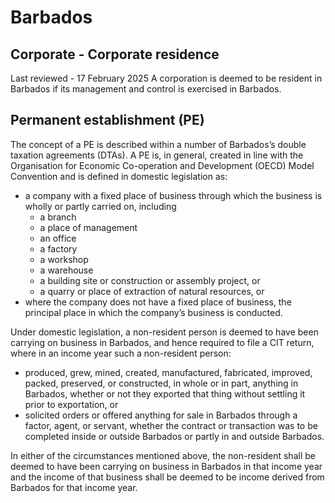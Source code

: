 # Barbados
## Corporate - Corporate residence
Last reviewed - 17 February 2025
A corporation is deemed to be resident in Barbados if its management and control is exercised in Barbados.
## Permanent establishment (PE)
The concept of a PE is described within a number of Barbados’s double taxation agreements (DTAs). A PE is, in general, created in line with the Organisation for Economic Co-operation and Development (OECD) Model Convention and is defined in domestic legislation as:
  * a company with a fixed place of business through which the business is wholly or partly carried on, including 
    * a branch
    * a place of management
    * an office
    * a factory
    * a workshop
    * a warehouse
    * a building site or construction or assembly project, or
    * a quarry or place of extraction of natural resources, or
  * where the company does not have a fixed place of business, the principal place in which the company’s business is conducted.


Under domestic legislation, a non-resident person is deemed to have been carrying on business in Barbados, and hence required to file a CIT return, where in an income year such a non-resident person:
  * produced, grew, mined, created, manufactured, fabricated, improved, packed, preserved, or constructed, in whole or in part, anything in Barbados, whether or not they exported that thing without settling it prior to exportation, or
  * solicited orders or offered anything for sale in Barbados through a factor, agent, or servant, whether the contract or transaction was to be completed inside or outside Barbados or partly in and outside Barbados.


In either of the circumstances mentioned above, the non-resident shall be deemed to have been carrying on business in Barbados in that income year and the income of that business shall be deemed to be income derived from Barbados for that income year.
